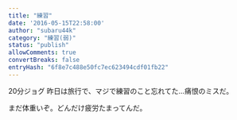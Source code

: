 ```yaml
---
title: "練習"
date: '2016-05-15T22:58:00'
author: "subaru44k"
category: "練習(弱)"
status: "publish"
allowComments: true
convertBreaks: false
entryHash: "6f8e7c488e50fc7ec623494cdf01fb22"
---
```

20分ジョグ
昨日は旅行で、マジで練習のこと忘れてた…痛恨のミスだ。

まだ体重いぞ。どんだけ疲労たまってんだ。
